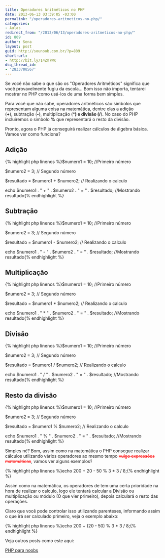 ```yaml
---
title: Operadores Aritméticos no PHP
date: 2013-06-13 03:39:05 -03:00
permalink: "/operadores-aritmeticos-no-php/"
categories:
- Aulas
redirect_from: "/2013/06/13/operadores-aritmeticos-no-php/"
id: 809
author: Sena
layout: post
guid: http://sounoob.com.br/?p=809
short-url:
- http://bit.ly/14Zm7WK
dsq_thread_id:
- '2833700567'
---
```


Se você não sabe o que são os "Operadores Aritméticos" significa que você provavelmente fugiu da escola… Bom isso não importa, tentarei mostrar no PHP como usá-los de uma forma bem simples.

Para você que não sabe, operadores aritméticos são simbolos que representam alguma coisa na matemática, dentre elas a adição (**+**), subtração (**-**), multiplicação (*****) e divisão (**/**). No caso do PHP incluiremos o simbolo **%** que representará o resto da divisão.<!--more-->

Pronto, agora o PHP já conseguirá realizar cálculos de álgebra básica. Vamos ver como funciona?

## Adição

{% highlight php linenos %}$numero1 = 10; //Primeiro número
  
$numero2 = 3; // Segundo número
  
$resultado = $numero1 + $numero2; // Realizando o calculo
  
echo $numero1 . " + " . $numero2 . " = " . $resultado; //Mostrando resultado{% endhighlight %} 

## Subtração

{% highlight php linenos %}$numero1 = 10; //Primeiro número
  
$numero2 = 3; // Segundo número
  
$resultado = $numero1 - $numero2; // Realizando o calculo
  
echo $numero1 . " - " . $numero2 . " = " . $resultado; //Mostrando resultado{% endhighlight %} 

## Multiplicação

{% highlight php linenos %}$numero1 = 10; //Primeiro número
  
$numero2 = 3; // Segundo número
  
$resultado = $numero1 * $numero2; // Realizando o calculo
  
echo $numero1 . " * " . $numero2 . " = " . $resultado; //Mostrando resultado{% endhighlight %} 

## Divisão

{% highlight php linenos %}$numero1 = 10; //Primeiro número
  
$numero2 = 3; // Segundo número
  
$resultado = $numero1 / $numero2; // Realizando o calculo
  
echo $numero1 . " / " . $numero2 . " = " . $resultado; //Mostrando resultado{% endhighlight %} 

## Resto da divisão

{% highlight php linenos %}$numero1 = 10; //Primeiro número
  
$numero2 = 3; // Segundo número
  
$resultado = $numero1 % $numero2; // Realizando o calculo
  
echo $numero1 . " % " . $numero2 . " = " . $resultado; //Mostrando resultado{% endhighlight %} 

Simples né? Bom, assim como na matemática o PHP consegue realizar cálculos utilizando vários operadores ao mesmo tempo <del style="color: #f00;" datetime="2013-06-13T09:05:56+00:00">vulgo expressões matemáticas</del>, vamos ver alguns exemplos?

{% highlight php linenos %}echo 200 + 20 - 50 % 3 * 3 / 8;{% endhighlight %} 

Assim como na matemática, os operadores de tem uma certa prioridade na hora de realizar o calculo, logo ele tentará calcular a Divisão ou multiplicação ou módulo (O que vier primeiro), depois calculará o resto das operações.

Claro que você pode controlar isso utilizando parenteses, informando assim o que irá ser calculado primeiro, veja o exemplo abaixo:

{% highlight php linenos %}echo 200 + (20 - 50) % 3 * 3 / 8;{% endhighlight %} 

Veja outros posts como este aqui:
  
[PHP para noobs](/php-para-noobs/ "PHP para Noobs")